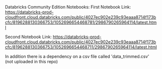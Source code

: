 Databricks Community Edition Notebooks:
First Notebook Link:  https://databricks-prod-cloudfront.cloud.databricks.com/public/4027ec902e239c93eaaa8714f173bcfc/8196288130366753/1052696654468781/2986790265964114/latest.html

Second Notebook Link: https://databricks-prod-cloudfront.cloud.databricks.com/public/4027ec902e239c93eaaa8714f173bcfc/8196288130366753/1052696654468711/2986790265964114/latest.html

In addition there is a dependency on a csv file called 'data_trimmed.csv' (not uploaded in this repo)
